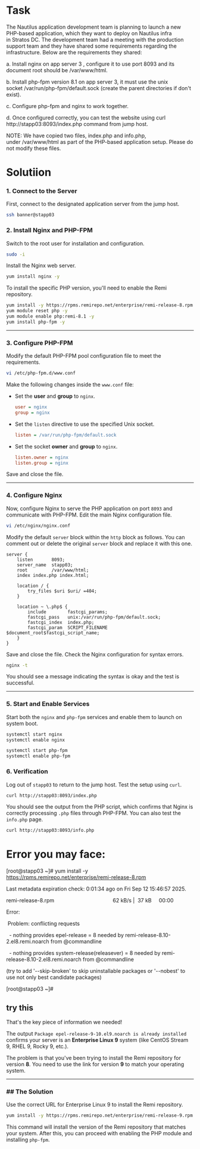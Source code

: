 # Task

The Nautilus application development team is planning to launch a new PHP-based application, which they want to deploy on Nautilus infra in Stratos DC. The development team had a meeting with the production support team and they have shared some requirements regarding the infrastructure. Below are the requirements they shared:





a. Install nginx on app server 3 , configure it to use port 8093 and its document root should be /var/www/html.



b. Install php-fpm version 8.1 on app server 3, it must use the unix socket /var/run/php-fpm/default.sock (create the parent directories if don't exist).



c. Configure php-fpm and nginx to work together.



d. Once configured correctly, you can test the website using curl http://stapp03:8093/index.php command from jump host.

NOTE: We have copied two files, index.php and info.php, under /var/www/html as part of the PHP-based application setup. Please do not modify these files.


# Solutiion

### **1. Connect to the Server**

First, connect to the designated application server from the jump host.

```bash
ssh banner@stapp03
```

### **2. Install Nginx and PHP-FPM**

Switch to the root user for installation and configuration.

```bash
sudo -i
```

Install the Nginx web server.

```bash
yum install nginx -y
```

To install the specific PHP version, you'll need to enable the Remi repository.

```bash
yum install -y https://rpms.remirepo.net/enterprise/remi-release-8.rpm
yum module reset php -y
yum module enable php:remi-8.1 -y
yum install php-fpm -y
```

-----

### **3. Configure PHP-FPM**

Modify the default PHP-FPM pool configuration file to meet the requirements.

```bash
vi /etc/php-fpm.d/www.conf
```

Make the following changes inside the `www.conf` file:

  * Set the **user** and **group** to `nginx`.
    ```ini
    user = nginx
    group = nginx
    ```
  * Set the `listen` directive to use the specified Unix socket.
    ```ini
    listen = /var/run/php-fpm/default.sock
    ```
  * Set the socket **owner** and **group** to `nginx`.
    ```ini
    listen.owner = nginx
    listen.group = nginx
    ```

Save and close the file.

-----

### **4. Configure Nginx**

Now, configure Nginx to serve the PHP application on port `8093` and communicate with PHP-FPM. Edit the main Nginx configuration file.

```bash
vi /etc/nginx/nginx.conf
```

Modify the default `server` block within the `http` block as follows. You can comment out or delete the original `server` block and replace it with this one.

```nginx
server {
    listen       8093;
    server_name  stapp03;
    root         /var/www/html;
    index index.php index.html;

    location / {
        try_files $uri $uri/ =404;
    }

    location ~ \.php$ {
        include        fastcgi_params;
        fastcgi_pass   unix:/var/run/php-fpm/default.sock;
        fastcgi_index  index.php;
        fastcgi_param  SCRIPT_FILENAME $document_root$fastcgi_script_name;
    }
}
```

Save and close the file. Check the Nginx configuration for syntax errors.

```bash
nginx -t
```

You should see a message indicating the syntax is okay and the test is successful.

-----

### **5. Start and Enable Services**

Start both the `nginx` and `php-fpm` services and enable them to launch on system boot.

```bash
systemctl start nginx
systemctl enable nginx

systemctl start php-fpm
systemctl enable php-fpm
```

### **6. Verification**

Log out of `stapp03` to return to the jump host. Test the setup using `curl`.

```bash
curl http://stapp03:8093/index.php
```

You should see the output from the PHP script, which confirms that Nginx is correctly processing `.php` files through PHP-FPM. You can also test the `info.php` page.

```bash
curl http://stapp03:8093/info.php
```
# Error you may face:
[root@stapp03 ~]# yum install -y https://rpms.remirepo.net/enterprise/remi-release-8.rpm

Last metadata expiration check: 0:01:34 ago on Fri Sep 12 15:46:57 2025.

remi-release-8.rpm                                        62 kB/s |  37 kB     00:00    

Error: 

 Problem: conflicting requests

  - nothing provides epel-release = 8 needed by remi-release-8.10-2.el8.remi.noarch from @commandline

  - nothing provides system-release(releasever) = 8 needed by remi-release-8.10-2.el8.remi.noarch from @commandline

(try to add '--skip-broken' to skip uninstallable packages or '--nobest' to use not only best candidate packages)

[root@stapp03 ~]# 

## try this
That's the key piece of information we needed\!

The output `Package epel-release-9-10.el9.noarch is already installed` confirms your server is an **Enterprise Linux 9** system (like CentOS Stream 9, RHEL 9, Rocky 9, etc.).

The problem is that you've been trying to install the Remi repository for version **8**. You need to use the link for version **9** to match your operating system.

-----

### \#\# The Solution

Use the correct URL for Enterprise Linux 9 to install the Remi repository.

```bash
yum install -y https://rpms.remirepo.net/enterprise/remi-release-9.rpm
```

This command will install the version of the Remi repository that matches your system. After this, you can proceed with enabling the PHP module and installing `php-fpm`.
